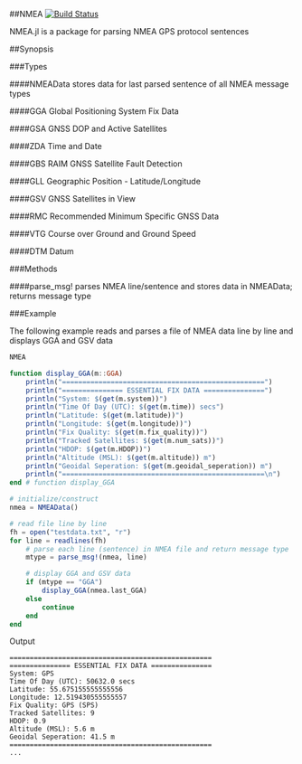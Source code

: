 ##NMEA [![Build Status](https://travis-ci.org/furface/NMEA.jl.svg?branch=master)](https://travis-ci.org/furface/NMEA.jl)

NMEA.jl is a package for parsing NMEA GPS protocol sentences

##Synopsis

###Types

####NMEAData
stores data for last parsed sentence of all NMEA message types

####GGA
Global Positioning System Fix Data

####GSA
GNSS DOP and Active Satellites

####ZDA
Time and Date

####GBS
RAIM GNSS Satellite Fault Detection

####GLL
Geographic Position - Latitude/Longitude

####GSV
GNSS Satellites in View

####RMC
Recommended Minimum Specific GNSS Data

####VTG
Course over Ground and Ground Speed

####DTM
Datum

###Methods

####parse_msg!
parses NMEA line/sentence and stores data in NMEAData; returns message type

###Example

The following example reads and parses a file of NMEA data line by line and
displays GGA and GSV data

```julia
NMEA

function display_GGA(m::GGA)
    println("==================================================")
    println("=============== ESSENTIAL FIX DATA ===============")
    println("System: $(get(m.system))")
    println("Time Of Day (UTC): $(get(m.time)) secs")
    println("Latitude: $(get(m.latitude))")
    println("Longitude: $(get(m.longitude))")
    println("Fix Quality: $(get(m.fix_quality))")
    println("Tracked Satellites: $(get(m.num_sats))")
    println("HDOP: $(get(m.HDOP))")
    println("Altitude (MSL): $(get(m.altitude)) m")
    println("Geoidal Seperation: $(get(m.geoidal_seperation)) m")
    println("==================================================\n")
end # function display_GGA

# initialize/construct
nmea = NMEAData()

# read file line by line
fh = open("testdata.txt", "r")
for line = readlines(fh)
    # parse each line (sentence) in NMEA file and return message type
    mtype = parse_msg!(nmea, line)

    # display GGA and GSV data
    if (mtype == "GGA")
        display_GGA(nmea.last_GGA)
    else
        continue
    end
end
```

Output
```
==================================================
=============== ESSENTIAL FIX DATA ===============
System: GPS
Time Of Day (UTC): 50632.0 secs
Latitude: 55.675155555555556
Longitude: 12.519430555555557
Fix Quality: GPS (SPS)
Tracked Satellites: 9
HDOP: 0.9
Altitude (MSL): 5.6 m
Geoidal Seperation: 41.5 m
==================================================
...
```
